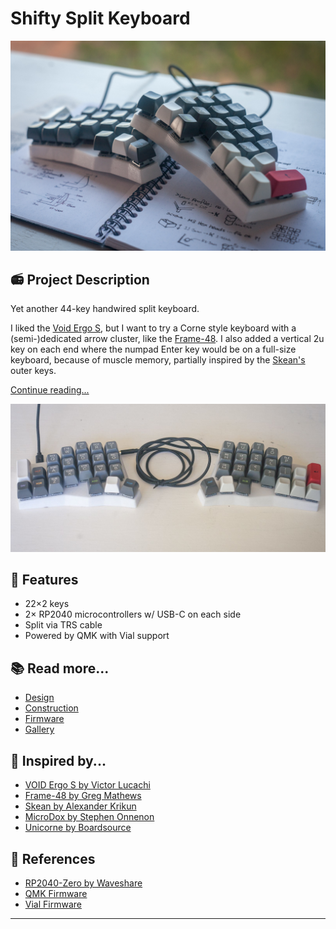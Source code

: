 # Shifty Split Keyboard

![Photo of my Shifty Split keyboard](images/photos/20231126-IMG_1962.jpg)

## 📻 Project Description

Yet another 44-key handwired split keyboard. 

I liked the [Void Ergo S](https://github.com/victorlucachi/void_ergo), but I want to try a Corne style keyboard with a (semi-)dedicated arrow cluster, like the [Frame-48](https://github.com/gregsqueeb/Frame-48). I also added a vertical 2u key on each end where the numpad Enter key would be on a full-size keyboard, because of muscle memory, partially inspired by the [Skean's](https://github.com/krikun98/Skean) outer keys.

[Continue reading...](notes/Design.md)

![Photo of my Shifty Split keyboard](./images/photos/20231110-IMG_1940.jpg)


## 🧰 Features
- 22×2 keys
- 2× RP2040 microcontrollers w/ USB-C on each side
- Split via TRS cable
- Powered by QMK with Vial support

## 📚 Read more...
- [Design](notes/Design.md)
- [Construction](notes/Construction.md)
- [Firmware](notes/Firmware.md)
- [Gallery](notes/Gallery.md)

## 🙏 Inspired by...
- [VOID Ergo S by Victor Lucachi](https://github.com/victorlucachi/void_ergo)
- [Frame-48 by Greg Mathews](https://github.com/gregsqueeb/Frame-48)
- [Skean by Alexander Krikun](https://github.com/krikun98/Skean)
- [MicroDox by Stephen Onnenon](https://github.com/onnenon/microdox-case/)
- [Unicorne by Boardsource](https://new.boardsource.xyz/products/unicorne)

## 📐 References
- [RP2040-Zero by Waveshare](https://www.waveshare.com/rp2040-zero.htm)
- [QMK Firmware](https://docs.qmk.fm/)
- [Vial Firmware](https://get.vial.today/)

---